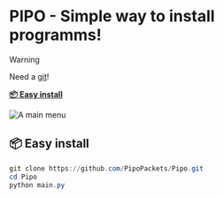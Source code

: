 # PIPO - Simple way to install programms!

>[!WARNING]
>Need a [git](https://git-scm.com/downloads)!

 [**📦 Easy install**]([https://github.com/PipoPackets/Pipo.git](https://github.com/PipoPackets/Pipo?tab=readme-ov-file#-easy-install))


![A main menu](https://github.com/user-attachments/assets/1825e73e-0996-42bd-b67f-613e897334ba)


## 📦 Easy install

```powershell
git clone https://github.com/PipoPackets/Pipo.git
cd Pipo
python main.py
```

